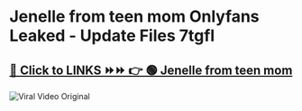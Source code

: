 
 # Jenelle from teen mom Onlyfans Leaked - Update Files 7tgfl

## <h2><a href="https://clipsfans.com/Jenelle_from_teen_mom&ref=git">🔗 Click to LINKS ⏩⏩ 👉 🟢 Jenelle from teen mom </a></h2>

<a href="https://clipsfans.com/Jenelle_from_teen_mom&ref=git" rel="nofollow" data-target="animated-image.originalLink"><img src="https://i.ibb.co.com/xMMVF88/686577567.gif" alt="Viral Video Original" style="max-width: 100%; display: inline-block;" data-target="animated-image.originalImage"></a>

